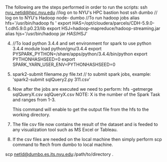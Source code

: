 The following are the steps performed in order to run the scripts:
ssh nyu_netid@hpc.nyu.edu //log on to NYU's HPC bastion host
ssh dumbo // log on to NYU's Hadoop node- dumbo
//To run hadoop jobs alias hfs='/usr/bin/hadoop fs '
export HAS=/opt/cloudera/parcels/CDH-5.9.0-1.cdh5.9.0.p0.23/lib
export HSJ=hadoop-mapreduce/hadoop-streaming.jar
alias hjs='/usr/bin/hadoop jar $HAS/$HSJ'

4. //To load python 3.4.4 and set environment for spark to use python 3.4.4 
module load python/gnu/3.4.4
export PYSPARK_PYTHON=/share/apps/python/3.4.4/bin/python export PYTHONHASHSEED=0 export SPARK_YARN_USER_ENV=PYTHONHASHSEED=0

5. spark2-submit filename.py file.txt // to submit spark jobs, example: 'spark2-submit sqlQuery2.py 311.csv'

6. Now after the jobs are executed we need to perform: 
    hfs -getmerge sqlQueryX.csv sqlQueryX.csv 
  NOTE: X is the number of the Spark Task and ranges from 1-3.

   This command will enable to get the output file from the hfs to the working directory.

7. The file csv file now contains the result of the dataset and is feeded to any visualization tool such as MS Excel or Tableau.

8. If the csv files are needed on the local machine then simply perform scp command to ftech from dumbo to local machine.

scp netId@dumbo.es.its.nyu.edu:/path/to/directory .

